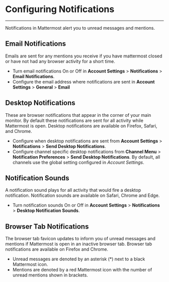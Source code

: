 # Configuring Notifications
_____
Notifications in Mattermost alert you to unread messages and mentions.

## Email Notifications
Emails are sent for any mentions you receive if you have mattermost closed or have not had any browser activity for a short time.

- Turn email notifications On or Off in **Account Settings** > **Notifications** > **Email Notifications**.
- Configure the email address where notifications are sent in **Account Settings** > **General** > **Email** 

## Desktop Notifications
These are browser notifications that appear in the corner of your main monitor. By default these notifications are sent for all activity while Mattermost is open. Desktop notifications are available on Firefox, Safari, and Chrome.

- Configure when desktop notifications are sent from **Account Settings** > **Notifications** > **Send Desktop Notifications**.
- Configure channel specific desktop notifications from **Channel Menu** > **Notification Preferences** > **Send Desktop Notifications**. By default, all channels use the global setting configured in *Account Settings*.


## Notification Sounds
A notification sound plays for all activity that would fire a desktop notification. Notification sounds are available on Safari, Chrome and Edge.

- Turn notification sounds On or Off in **Account Settings** > **Notifications** > **Desktop Notification Sounds**. 

## Browser Tab Notifications
The browser tab favicon updates to inform you of unread messages and mentions if Mattermost is open in an inactive browser tab. Browser tab notifications are available on Firefox and Chrome.

- Unread messages are denoted by an asterisk (*) next to a black Mattermost icon.
- Mentions are denoted by a red Mattermost icon with the number of unread mentions shown in brackets.
